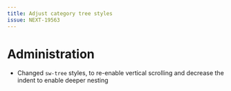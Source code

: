```yaml
---
title: Adjust category tree styles
issue: NEXT-19563
---
```

# Administration
* Changed `sw-tree` styles, to re-enable vertical scrolling and decrease the indent to enable deeper nesting